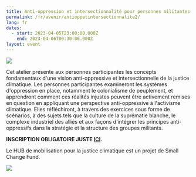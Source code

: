 ```yaml
---
title: Anti-oppression et intersectionnalité pour personnes militantes
permalink: /fr/avenir/antioppetintersectionnalite2/
lang: fr
dates:
  - start: 2023-04-05T23:00:00.000Z
    end: 2023-04-06T00:30:00.000Z
layout: event
---
```

![](/media/anti-oppression_et_intersectionnalite_pour_personnes_militantes_600_200_px_.png)

Cet atelier présente aux personnes participantes les concepts fondamentaux d'une vision anti-oppressive et intersectionnelle de la justice climatique. Les personnes participantes examineront les systèmes d'oppression en place, notamment le colonialisme de peuplement, et apprendront comment ces réalités injustes peuvent être activement remises en question en appliquant une perspective anti-oppressive à l'activisme climatique. Elles réfléchiront, à travers des exercices sous forme de scénarios, à des sujets tels que la culture de la suprématie blanche, le complexe industriel des alliés et aux façons d'intégrer les principes anti-oppressifs dans la stratégie et la structure des groupes militants.

**INSCRIPTION OBLIGATOIRE JUSTE [ICI](https://us02web.zoom.us/meeting/register/tZUodeqrrj0sH9CLnlK6UGb34bSQs8uXMhDx).**

Le HUB de mobilisation pour la justice climatique est un projet de Small Change Fund.

![](/media/sans_titre_6_.png)